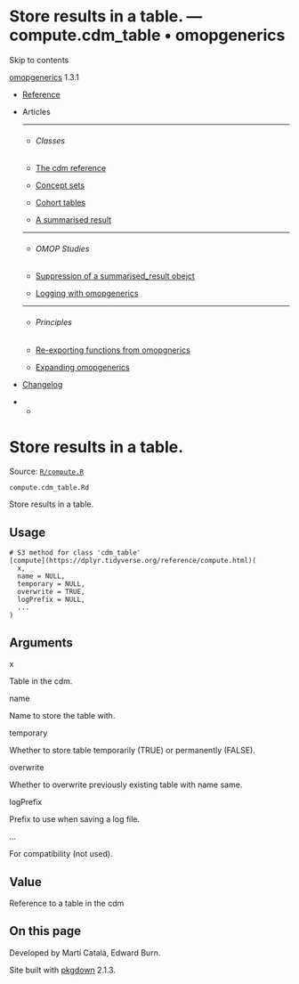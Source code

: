 # Store results in a table. — compute.cdm_table • omopgenerics

Skip to contents

[omopgenerics](../index.html) 1.3.1

  * [Reference](../reference/index.html)
  * Articles
    * * * *

    * ###### Classes

    * [The cdm reference](../articles/cdm_reference.html)
    * [Concept sets](../articles/codelists.html)
    * [Cohort tables](../articles/cohorts.html)
    * [A summarised result](../articles/summarised_result.html)
    * * * *

    * ###### OMOP Studies

    * [Suppression of a summarised_result obejct](../articles/suppression.html)
    * [Logging with omopgenerics](../articles/logging.html)
    * * * *

    * ###### Principles

    * [Re-exporting functions from omopgnerics](../articles/reexport.html)
    * [Expanding omopgenerics](../articles/expanding_omopgenerics.html)
  * [Changelog](../news/index.html)


  *   * [](https://github.com/darwin-eu/omopgenerics/)



# Store results in a table.

Source: [`R/compute.R`](https://github.com/darwin-eu/omopgenerics/blob/v1.3.1/R/compute.R)

`compute.cdm_table.Rd`

Store results in a table.

## Usage
    
    
    # S3 method for class 'cdm_table'
    [compute](https://dplyr.tidyverse.org/reference/compute.html)(
      x,
      name = NULL,
      temporary = NULL,
      overwrite = TRUE,
      logPrefix = NULL,
      ...
    )

## Arguments

x
    

Table in the cdm.

name
    

Name to store the table with.

temporary
    

Whether to store table temporarily (TRUE) or permanently (FALSE).

overwrite
    

Whether to overwrite previously existing table with name same.

logPrefix
    

Prefix to use when saving a log file.

...
    

For compatibility (not used).

## Value

Reference to a table in the cdm

## On this page

Developed by Martí Català, Edward Burn.

Site built with [pkgdown](https://pkgdown.r-lib.org/) 2.1.3.
